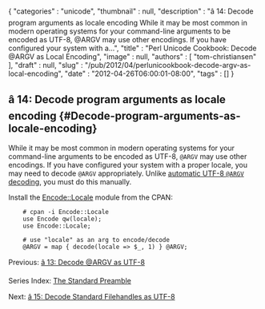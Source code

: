 {
   "categories" : "unicode",
   "thumbnail" : null,
   "description" : "â 14: Decode program arguments as locale encoding While it may be most common in modern operating systems for your command-line arguments to be encoded as UTF-8, @ARGV may use other encodings. If you have configured your system with a...",
   "title" : "Perl Unicode Cookbook: Decode @ARGV as Local Encoding",
   "image" : null,
   "authors" : [
      "tom-christiansen"
   ],
   "draft" : null,
   "slug" : "/pub/2012/04/perlunicookbook-decode-argv-as-local-encoding",
   "date" : "2012-04-26T06:00:01-08:00",
   "tags" : []
}





â 14: Decode program arguments as locale encoding {#Decode-program-arguments-as-locale-encoding}
-------------------------------------------------

While it may be most common in modern operating systems for your
command-line arguments to be encoded as UTF-8, `@ARGV` may use other
encodings. If you have configured your system with a proper locale, you
may need to decode `@ARGV` appropriately. Unlike [automatic UTF-8
`@ARGV`
decoding](/media/_pub_2012_04_perlunicookbook-decode-argv-as-local-encoding/perlunicookbook-decode-argv-as-utf8.html),
you must do this manually.

Install the
[Encode::Locale](http://search.cpan.org/perldoc?Encode::Locale) module
from the CPAN:

        # cpan -i Encode::Locale
        use Encode qw(locale);
        use Encode::Locale;

        # use "locale" as an arg to encode/decode
        @ARGV = map { decode(locale => $_, 1) } @ARGV;

Previous: [â 13: Decode @ARGV as
UTF-8](/media/_pub_2012_04_perlunicookbook-decode-argv-as-local-encoding/perlunicookbook-decode-argv-as-utf8.html)

Series Index: [The Standard
Preamble](/media/_pub_2012_04_perlunicookbook-decode-argv-as-local-encoding/perlunicook-standard-preamble.html)

Next: [â 15: Decode Standard Filehandles as
UTF-8](/media/_pub_2012_04_perlunicookbook-decode-argv-as-local-encoding/perlunicook-decode-standard-filehandles-as-utf-8.html)


